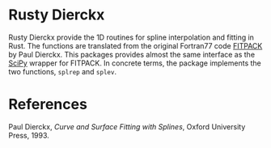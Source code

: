 Rusty Dierckx
===

Rusty Dierckx provide the 1D routines for spline interpolation and fitting 
in Rust. The functions are translated from the original Fortran77 code [FITPACK](http://www.netlib.org/dierckx) by Paul Dierckx.
This packages provides almost the same interface as the [SciPy](http://www.scipy.org) wrapper for FITPACK. 
In concrete terms, the package implements the two functions, `splrep` and `splev`.
 
 
References
===

Paul Dierckx, *Curve and Surface Fitting with Splines*, Oxford University Press, 1993.